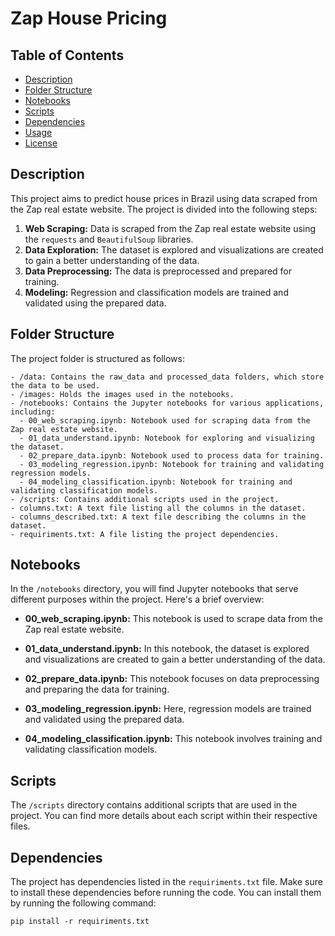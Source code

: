 # Zap House Pricing



## Table of Contents

- [Description](#description)
- [Folder Structure](#folder-structure)
- [Notebooks](#notebooks)
- [Scripts](#scripts)
- [Dependencies](#dependencies)
- [Usage](#usage)
- [License](#license)

## Description

This project aims to predict house prices in Brazil using data scraped from the Zap real estate website. The project is divided into the following steps:

1. **Web Scraping:** Data is scraped from the Zap real estate website using the `requests` and `BeautifulSoup` libraries.
2. **Data Exploration:** The dataset is explored and visualizations are created to gain a better understanding of the data.
3. **Data Preprocessing:** The data is preprocessed and prepared for training.
4. **Modeling:** Regression and classification models are trained and validated using the prepared data.

## Folder Structure

The project folder is structured as follows:

```
- /data: Contains the raw_data and processed_data folders, which store the data to be used.
- /images: Holds the images used in the notebooks.
- /notebooks: Contains the Jupyter notebooks for various applications, including:
  - 00_web_scraping.ipynb: Notebook used for scraping data from the Zap real estate website.
  - 01_data_understand.ipynb: Notebook for exploring and visualizing the dataset.
  - 02_prepare_data.ipynb: Notebook used to process data for training.
  - 03_modeling_regression.ipynb: Notebook for training and validating regression models.
  - 04_modeling_classification.ipynb: Notebook for training and validating classification models.
- /scripts: Contains additional scripts used in the project.
- columns.txt: A text file listing all the columns in the dataset.
- columns_described.txt: A text file describing the columns in the dataset.
- requiriments.txt: A file listing the project dependencies.
```

## Notebooks

In the `/notebooks` directory, you will find Jupyter notebooks that serve different purposes within the project. Here's a brief overview:

- **00_web_scraping.ipynb:** This notebook is used to scrape data from the Zap real estate website.

- **01_data_understand.ipynb:** In this notebook, the dataset is explored and visualizations are created to gain a better understanding of the data.

- **02_prepare_data.ipynb:** This notebook focuses on data preprocessing and preparing the data for training.

- **03_modeling_regression.ipynb:** Here, regression models are trained and validated using the prepared data.

- **04_modeling_classification.ipynb:** This notebook involves training and validating classification models.

## Scripts

The `/scripts` directory contains additional scripts that are used in the project. You can find more details about each script within their respective files.

## Dependencies

The project has dependencies listed in the `requiriments.txt` file. Make sure to install these dependencies before running the code. You can install them by running the following command:

```shell
pip install -r requiriments.txt
```
